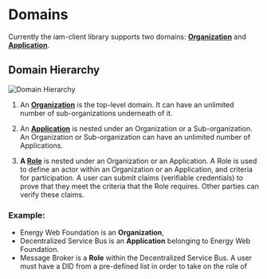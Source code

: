 # Domains

Currently the iam-client library supports two domains: **[Organization](../guides/organization.md)** and **[Application](../guides/application/md)**. 

## Domain Hierarchy

![Domain Hierarchy](../images/domainHierarchy.png)

1. An **[Organization](../guides/organization.md)** is the top-level domain. It can have an unlimited number of sub-organizations underneath of it. 

2. An **[Application](../guides/application.md)** is nested under an Organization or a Sub-organization. An Organization or Sub-organization can have an unlimited number of Applications. 

3. **A [Role](../guides/role.md)** is nested under an Organization or an Application. A Role is used to define an actor within an Organization or an Application, and criteria for participation. A user can submit claims (verifiable credentials) to prove that they meet the criteria that the Role requires. Other parties can verify these claims.

### Example:
- Energy Web Foundation is an **Organization**,
- Decentralized Service Bus is an **Application** belonging to Energy Web Foundation.
- Message Broker is a **Role** within the Decentralized Service Bus. A user must have a DID from a pre-defined list in order to take on the role of 



